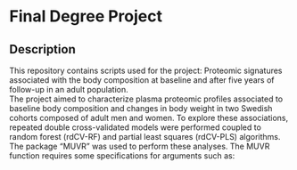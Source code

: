 # Final Degree Project
## Description
This repository contains scripts used for the project: Proteomic signatures associated with the body composition at baseline and after five years of follow-up in an adult population.  
The project aimed to characterize plasma proteomic profiles associated to baseline body composition and changes in body weight in two Swedish cohorts composed of adult men and women.
To explore these associations, repeated double cross-validated models were performed coupled to random forest (rdCV-RF) and partial least squares (rdCV-PLS) algorithms. The package “MUVR” was used to perform these analyses. The MUVR function requires some specifications for arguments such as:
